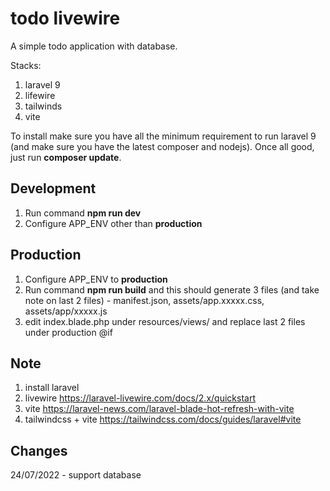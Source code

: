 # todo livewire

A simple todo application with database.

Stacks:
1. laravel 9
2. lifewire
3. tailwinds
4. vite

To install make sure you have all the minimum requirement to run laravel 9 (and make sure you have the latest composer and nodejs). Once all good, just run **composer update**.

## Development
1. Run command **npm run dev**
2. Configure APP_ENV other than **production**

## Production
1. Configure APP_ENV to **production**
2. Run command **npm run build** and this should generate 3 files (and take note on last 2 files) - manifest.json, assets/app.xxxxx.css, assets/app/xxxxx.js
3. edit index.blade.php under resources/views/ and replace last 2 files under production @if

## Note
1. install laravel
2. livewire https://laravel-livewire.com/docs/2.x/quickstart
3. vite https://laravel-news.com/laravel-blade-hot-refresh-with-vite
4. tailwindcss + vite https://tailwindcss.com/docs/guides/laravel#vite

## Changes
24/07/2022 - support database
